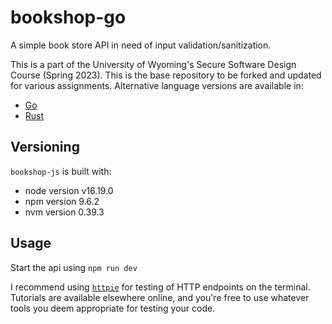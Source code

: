 # bookshop-go

A simple book store API in need of input validation/sanitization.

This is a part of the University of Wyoming's Secure Software Design Course (Spring 2023). This is the base repository to be forked and updated for various assignments. Alternative language versions are available in:

- [Go](https://github.com/andey-robins/bookshop-go)
- [Rust](https://github.com/andey-robins/bookshop-rs)

## Versioning

`bookshop-js` is built with:

- node version v16.19.0
- npm version 9.6.2
- nvm version 0.39.3

## Usage

Start the api using `npm run dev`

I recommend using [`httpie`](https://httpie.io) for testing of HTTP endpoints on the terminal. Tutorials are available elsewhere online, and you're free to use whatever tools you deem appropriate for testing your code.
